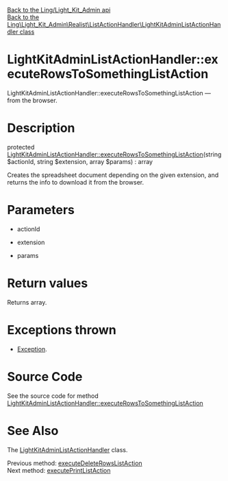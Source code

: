 [Back to the Ling/Light_Kit_Admin api](https://github.com/lingtalfi/Light_Kit_Admin/blob/master/doc/api/Ling/Light_Kit_Admin.md)<br>
[Back to the Ling\Light_Kit_Admin\Realist\ListActionHandler\LightKitAdminListActionHandler class](https://github.com/lingtalfi/Light_Kit_Admin/blob/master/doc/api/Ling/Light_Kit_Admin/Realist/ListActionHandler/LightKitAdminListActionHandler.md)


LightKitAdminListActionHandler::executeRowsToSomethingListAction
================



LightKitAdminListActionHandler::executeRowsToSomethingListAction — from the browser.




Description
================


protected [LightKitAdminListActionHandler::executeRowsToSomethingListAction](https://github.com/lingtalfi/Light_Kit_Admin/blob/master/doc/api/Ling/Light_Kit_Admin/Realist/ListActionHandler/LightKitAdminListActionHandler/executeRowsToSomethingListAction.md)(string $actionId, string $extension, array $params) : array




Creates the spreadsheet document depending on the given extension, and returns the info to download it
from the browser.




Parameters
================


- actionId

    

- extension

    

- params

    


Return values
================

Returns array.


Exceptions thrown
================

- [Exception](http://php.net/manual/en/class.exception.php).&nbsp;







Source Code
===========
See the source code for method [LightKitAdminListActionHandler::executeRowsToSomethingListAction](https://github.com/lingtalfi/Light_Kit_Admin/blob/master/Realist/ListActionHandler/LightKitAdminListActionHandler.php#L262-L352)


See Also
================

The [LightKitAdminListActionHandler](https://github.com/lingtalfi/Light_Kit_Admin/blob/master/doc/api/Ling/Light_Kit_Admin/Realist/ListActionHandler/LightKitAdminListActionHandler.md) class.

Previous method: [executeDeleteRowsListAction](https://github.com/lingtalfi/Light_Kit_Admin/blob/master/doc/api/Ling/Light_Kit_Admin/Realist/ListActionHandler/LightKitAdminListActionHandler/executeDeleteRowsListAction.md)<br>Next method: [executePrintListAction](https://github.com/lingtalfi/Light_Kit_Admin/blob/master/doc/api/Ling/Light_Kit_Admin/Realist/ListActionHandler/LightKitAdminListActionHandler/executePrintListAction.md)<br>

